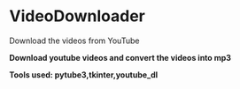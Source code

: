 # VideoDownloader
Download the videos from YouTube

**Download youtube videos and convert the videos into mp3**

**Tools used: pytube3,tkinter,youtube_dl**

